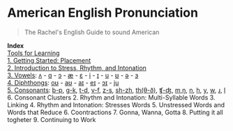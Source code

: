 # American English Pronunciation
> The Rachel's English Guide to sound American

**Index**  
[Tools for Learning](#tools-for-learning)  
[1. Getting Started: Placement](#1-getting-started-placement)  
[2. Introduction to Stress, Rhythm, and Intonation](#2-introduction-to-stress-rhythm-and-intonation)  
[3. Vowels](#3-vowels): [ʌ](#ʌ) - [ɑ](#ɑ) - [ɔ](#ɔ) - [æ](#æ) - [ɛ](#ɛ) - [i](#i) - [ɪ](#ɪ) - [u](#u)  - [ʊ](#ʊ) - [ə](#ə) - [ɜ](#ɜ)  
[4. Diphthongs](#4-diphthongs): [oʊ](#oʊ) - [aʊ](#aʊ) - [aɪ](#aɪ) - [eɪ](#eɪ) - [ɔɪ](#ɔɪ) - [ju](#ju)  
[5. Consonants](#5-consonants): [b-p](#b-p), [g-k](#g-k), [t-d](#t-d), [v-f](#v-f), [z-s](#z-s), [sh-zh](#sh-zh), [th(θ-ð)](#thθ-ð), [ʧ-ʤ](#ʧ-ʤ), [m](#m),[ŋ](#ŋ), [n](#n), [h](#h), [y](#y), [w](#w), [ɹ](#ɹ), [l](#l)   
6. Consonant Clusters
2. Rhythm and Intonation: Multi-Syllable Words
3. Linking
4. Rhythm and Intonation: Stresses Words
5.  Unstressed Words and Words that Reduce
6.  Coontractions
7.  Gonna, Wanna, Gotta
8.  Putting it all togheter
9.  Continuing to Work
